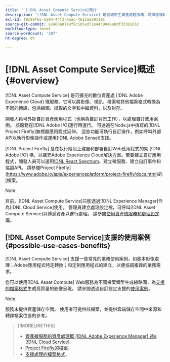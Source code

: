 ```yaml
---
title: ' [!DNL Asset Compute Service]簡介'
description: '[!DNL Asset Compute Service] 是雲端原生資產處理服務，可降低複雜性並改善可擴充性。'
exl-id: f8c89f65-5a94-44f3-aaac-4612ae291101
source-git-commit: a2460a0719f8c585ed72e44c904aa0df33301032
workflow-type: tm+mt
source-wordcount: '307'
ht-degree: 0%

---
```


# [!DNL Asset Compute Service]概述 {#overview}

[!DNL Asset Compute Service] 是可擴充的數位資產處 [!DNL Adobe Experience Cloud] 理服務。它可以將影像、視訊、檔案和其他檔案格式轉換為不同的轉譯，包括縮圖、擷取的文字和中繼資料，以及封存。

開發人員可外掛自訂資產應用程式（也稱為自訂背景工作），以處理自訂使用案例。 該服務在[!DNL Adobe I/O]運行時運行。 可透過在Node.js中撰寫的[!DNL Project Firefly]無標題應用程式延伸。 這些功能可執行自訂操作，例如呼叫外部API以執行影像操作或運用[!DNL Adobe Sensei]支援。

[!DNL Project Firefly] 是在執行階段上建置和部署自訂Web應用程式的架 [!DNL Adobe I/O] 構，以擴充Adobe Experience Cloud解決方案。若要建立自訂應用程式，開發人員可以運用[!DNL React Spectrum](Adobe的UI工具包)、建立微服務、建立自訂事件和協調API。 請參閱Project Firefly](https://www.adobe.io/apis/experienceplatform/project-firefly/docs.html)的[檔案。

>[!NOTE]
>
>目前，[!DNL Asset Compute Service]只能透過[!DNL Experience Manager]作為[!DNL Cloud Service]使用。 管理員建立處理設定檔，可呼叫[!DNL Asset Compute Service]以傳遞資產以進行處理。 請參閱[使用資產微服務和處理設定檔](https://experienceleague.adobe.com/docs/experience-manager-cloud-service/assets/manage/asset-microservices-configure-and-use.html)。

## [!DNL Asset Compute Service]支援的使用案例 {#possible-use-cases-benefits}

[!DNL Asset Compute Service] 支援一些常見的業務使用案例，如基本影像處理；Adobe應用程式特定轉換；和定制應用程式的建立，以便協調複雜的業務需求。

您可以使用[!DNL Asset Compute] Web服務為不同檔案類型生成縮略圖，為[支援的檔案格式](https://experienceleague.adobe.com/docs/experience-manager-cloud-service/assets/file-format-support.html)生成高質量的影像呈現。 請參閱透過自訂設定支援的[使用案例](https://experienceleague.adobe.com/docs/experience-manager-cloud-service/assets/manage/asset-microservices-configure-and-use.html)。

>[!NOTE]
>
>服務未提供資產儲存空間。 使用者可提供該檔案，並提供雲端儲存空間中來源和轉譯檔案位置的參考。

<!-- TBD: Should this be mentioned in the docs?

|Asset Compute Service does not do this|Expectations from implementing client|
|---|---|
| Binary uploads or API-based asset ingestion. | Use other methods to ingest assets. |
| Store binaries or any persisted data across processing requests.| Each request is independent so treat it as a standalone request by sharing binary and processing instructions. |
| Store any configurations such as processing rules or settings for a user or an organization's account. | Add processing request to each request/instruction. |
| Direct event handling of asset creation events from storage systems and processing completed notifications, and errors. | Use [!DNL Adobe I/O] Events and other methods. |

-->

>[!MORELIKETHIS]
>
>* [資產微服務的資產處理概 [!DNL Adobe Experience Manager] 述a [!DNL Cloud Service]](https://experienceleague.adobe.com/docs/experience-manager-cloud-service/assets/asset-microservices-overview.html).
>* [Project Firefly的檔案](https://www.adobe.io/apis/experienceplatform/project-firefly/docs.html)。
>* [支援處理的檔案格式](https://experienceleague.adobe.com/docs/experience-manager-cloud-service/assets/file-format-support.html)。


<!-- **TBD:**
* Clarify the service can only be used within AEM as Cloud Service. The docs provided as context for custom application developers. Not to be used as a standalone service.
  ** and API as that plays a role in custom applications (accepting standard params, invoking Nui itself in the future, etc. (this is an outlook))

* link to aem as cloud service docs on asset ingestion and customization with processing profiles.
-->
